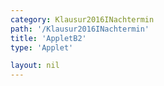 ```yaml
---
category: Klausur2016INachtermin
path: '/Klausur2016INachtermin'
title: 'AppletB2'
type: 'Applet'

layout: nil
---
```

<link type="text/css" href="https://cdnjs.cloudflare.com/ajax/libs/jsxgraph/0.99.6/jsxgraph.css"><link rel="stylesheet" type="text/css" href="//cdnjs.cloudflare.com/ajax/libs/jsxgraph/0.99.7/jsxgraph.css" />
<div id="f1cc27b3-0989-4a84-a4a3-2130caccf9c9" class="jxgbox" style="width:500px; height:500px">
<script type="text/javascript">
    (function() {
	
    (function() {
	const board = JXG.JSXGraph.initBoard('f1cc27b3-0989-4a84-a4a3-2130caccf9c9', {
    							boundingbox: [-1, 20, 20, -1],
                  axis: false
              })   
var A = board.create('point', [0,0], {name:'A', fixed:true, color:'blue', size:2, label:{fontsize:15}});
var B = board.create('point', [7.5, 0], {name:'B', fixed:true, color:'blue', size:2, label:{fontsize:15}});
var E = board.create('point', [0,13], {name:'E', color:'blue', fixed:true, size:2, label:{fontsize:15}});
var F = board.create('point', [7.5, 13], {name:'F', color:'blue', fixed:true, size:2, label:{fontsize:15}});
var C = board.create('point', [Math.cos(45/180*Math.PI)*5 + B.X(), Math.sin(45/180*Math.PI)*5 + B.Y()],{name:'C', fixed:true, color:'blue', size:2, label:{fontsize:15}});
var D = board.create('point', [Math.cos(45/180*Math.PI)*5 + A.X(), Math.sin(45/180*Math.PI)*5 + A.Y()],{name:'D', fixed:true, color:'blue', size:2, label:{fontsize:15}});
var G = board.create('point', [Math.cos(45/180*Math.PI)*5 + F.X(), Math.sin(45/180*Math.PI)*5 + F.Y()],{name:'G', fixed:true, color:'blue', size:2, label:{fontsize:15}});
var H = board.create('point', [Math.cos(45/180*Math.PI)*5 + E.X(), Math.sin(45/180*Math.PI)*5 + E.Y()],{name:'H', fixed:true, color:'blue', size:2, label:{fontsize:15}});

board.create('polygon',[A,B,C,D]);

board.create('segment',[A,B], {color:'blue'});
board.create('segment',[A,D], {color:'blue'});
board.create('segment',[C,B], {color:'blue'});
board.create('segment',[A,E], {color:'blue'});
board.create('segment',[F,B], {color:'blue'});
board.create('segment',[E,H], {color:'blue'});
board.create('segment',[E,F], {color:'blue'});
board.create('segment',[H,G], {color:'blue'});
board.create('segment',[G,C], {color:'blue'});
board.create('segment',[D,H], {color:'blue'});
board.create('segment',[F,G], {color:'blue'});
board.create('segment',[C,D], {color:'blue'});
var EB = board.create('segment', [B,E], {color:'gray', strokewidth:1});
board.create('angle', [E,B,A], {name:' ', radius:1});
var P = board.create('glider', [4.11, 5.871, EB], {color:'orange', name:'P', size:2, label:{fontsize:15}});
var BAP = board.create('angle', [B,A,P], {radius:1, name:'&phi;', orthoType:'sectordot', label:{fontsize:15}});

board.create('segment', [A,P], {color:'red'})
board.create('segment', [D,P], {color:'red'})
board.create('segment', [B,P], {color:'red'})
board.create('segment', [C,P], {color:'red'})

var T = board.create('point', [function(){return P.X();},0], {color:'red', name:'T', fixed:true, size:2, label:{fontsize:15}}); 
board.create('segment', [P,T], {color:'gray', strokewidth:2});

var Phi_T = board.create('text', [12, 16, function(){ return '&phi; = ' + JXG.toFixed(BAP.Value() *180/Math.PI, 2) + '°' ;}], {fontsize:21});
var V_T = board.create('text', [12, 14, function(){ return 'V(' +  JXG.toFixed(BAP.Value()*180/Math.PI, 2) + '°) = ' + JXG.toFixed(162.5 * Math.sin(BAP.Value())/Math.sin(BAP.Value() + 60.2/180*Math.PI), 2) + ' cm^3';}], {fontsize:18});
var TP_T = board.create('text', [12, 15, function(){ return 'PT: ' + JXG.toFixed(P.Y(), 2) + ' cm' ;}], {fontsize:21});

board.create('text', [0, 19, '2016 I NT B2'], {fontsize:18});
board.create('text', [0, 7.5, '13'], {fontsize:18, color:'blue', fixed:true});
board.create('text', [9.2, 1.3, '10'], {fontsize:18, color:'blue', fixed:true});
board.create('text', [3.25, -0.55, '7,5'], {fontsize:18, color:'blue'});
 })(); 

 })(); </script>
  </div>
